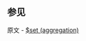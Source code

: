 ## 参见

原文 - [$set (aggregation)]( https://docs.mongodb.com/manual/reference/operator/aggregation/set/ )

